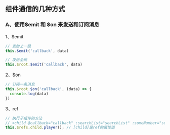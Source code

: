 ## 组件通信的几种方式

### A、使用$emit 和 $on 来发送和订阅消息

1、$emit
```  js
// 发给上一级
this.$emit('callback', data)

// 发给全局
this.$root.$emit('callback', data)
```

2、$on
```  js
// 订阅一条消息
this.$root.$on('callback', (data) => {
  console.log(data)
})
```

3、ref
``` js
// 执行子组件的方法
// <child @callback="callback" :searchList="searchList" :someNumber="someNumber" ref="child"></child>
this.$refs.child.player(); // [child]是ref的属性值
```
